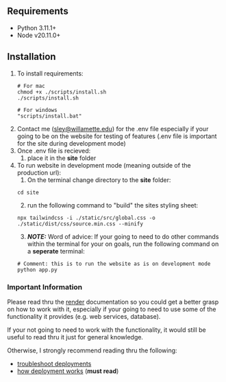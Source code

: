 ## Requirements
- Python 3.11.1+
- Node v20.11.0+

## Installation
1) To install requirements:
   ```
   # For mac
   chmod +x ./scripts/install.sh
   ./scripts/install.sh

   # For windows
   "scripts/install.bat"
   ```
2) Contact me (sley@willamette.edu) for the .env file especially if your going to be on the website for testing of features (.env file is important for the site during development mode)
3) Once .env file is recieved:
   1) place it in the **site** folder
4) To run website in development mode (meaning outside of the production url):
   1) On the terminal change directory to the **site** folder:
   ```
   cd site
   ```
   2) run the following command to "build" the sites styling sheet:
   ```
   npx tailwindcss -i ./static/src/global.css -o ./static/dist/css/source.min.css --minify
   ```
   3) _**NOTE:**_ Word of advice: If your going to need to do other commands within the terminal for your on goals, run the following command on a **seperate** terminal:
   ```
   # Comment: this is to run the website as is on development mode
   python app.py
   ```

### Important Information
Please read thru the [render](https://docs.render.com/) documentation so you could get a better grasp on how to work with it, especially if your going to need to use some of the functionality it provides (e.g. web services, database).

If your not going to need to work with the functionality, it would still be useful to read thru it just for general knowledge.

Otherwise, I strongly recommend reading thru the following:
* [troubleshoot deployments](https://docs.render.com/troubleshooting-deploys)
* [how deployment works](https://docs.render.com/deploys) (**must read**)
